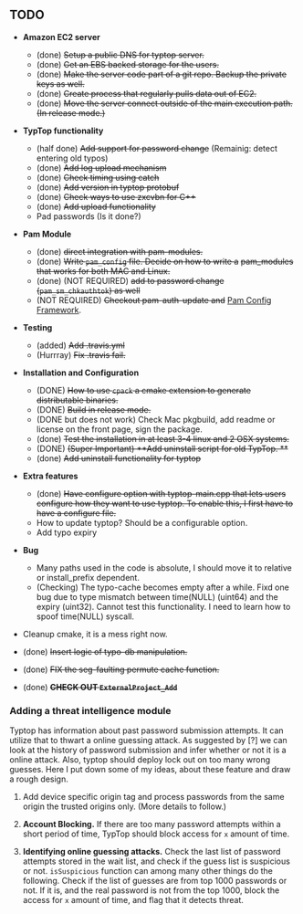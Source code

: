 TODO
- 

<!-- > TRUST no one IN THE COMPUTING WORLD, everything/everyone can fail.
 -->
* **Amazon EC2 server**
  - (done) ~~Setup a public DNS for typtop server.~~
  - (done) ~~Get an EBS backed storage for the users.~~
  - (done) ~~Make the server code part of a git repo. Backup the private keys as well.~~
  - (done) ~~Create process that regularly pulls data out of EC2.~~ 
  - (done) ~~Move the server connect outside of the main execution path. (In release mode.)~~
  
  
* **TypTop functionality**
  - (half done) ~~Add support for password change~~ (Remainig: detect entering old typos)
  - (done) ~~Add log upload mechanism~~
  - (done) ~~Check timing using catch~~
  - (done) ~~Add version in typtop protobuf~~
  - (done) ~~Check ways to use zxcvbn for C++~~
  - (done) ~~Add upload functionality~~
  - Pad passwords (Is it done?)

* **Pam Module**
  - (done) ~~direct integration with pam-modules.~~
  - (done) ~~Write `pam_config` file. Decide on how to write a~~
    ~~pam_modules that works for both MAC and Linux.~~
  - (done) (NOT REQUIRED) ~~add to password change (`pam_sm_chkauthtok`) as well~~
  - (NOT REQUIRED) ~~Checkout pam-auth-update and~~
  [Pam Config Framework](https://wiki.ubuntu.com/PAMConfigFrameworkSpec).

* **Testing**
  - (added) ~~Add .travis.yml~~
  - (Hurrray) ~~Fix .travis fail.~~

* **Installation and Configuration**
  - (DONE) ~~How to use `cpack` a cmake extension to generate distributable binaries.~~
  - (DONE) ~~Build in release mode.~~
  - (DONE but does not work) Check Mac pkgbuild, add readme or license on the front page, sign the package.
  - (done) ~~Test the installation in at least 3-4 linux and 2 OSX systems.~~
  - (DONE) ~~(Super Important) **Add uninstall script for old TypTop. **~~
  - (done) ~~Add uninstall functionality for typtop~~

* **Extra features**
  - (done) ~~Have configure option with typtop-main.cpp that lets users configure how they want to use typtop.
    To enable this, I first have to have a configure file.~~
  - How to update typtop? Should be a configurable option.
  - Add typo expiry

* **Bug**
  - Many paths used in the code is absolute, I should move it to relative or install_prefix dependent.
  - (Checking) The typo-cache becomes empty after a while. Fixd one bug due to type mismatch between time(NULL) (uint64) and the expiry (uint32). 
    Cannot test this functionality. I need to learn how to spoof time(NULL) syscall.


* Cleanup cmake, it is a mess right now.
* (done) ~~Insert logic of typo-db manipulation.~~
* (done) ~~FIX the seg-faulting permute cache function.~~
* (done) ~~**CHECK OUT `ExternalProject_Add`**~~

### Adding a threat intelligence module
Typtop has information about past password submission attempts.
It can utilize that to thwart a online guessing attack. As
suggested by [?] we can look at the history of password submission
and infer whether or not it is a online attack. Also, typtop should
deploy lock out on too many wrong guesses. Here I put down some of
my ideas, about these feature and draw a rough design.

1. Add device specific origin tag and process passwords from the same
 origin the trusted origins only. (More details to follow.)

2. **Account Blocking.** If there are too many password attempts within
a short period of time, TypTop should block access for `x` amount of time.

3. **Identifying online guessing attacks.**  Check the last list of
password attempts stored in the wait list, and check if the guess list
is suspicious or not. `isSuspicious` function can among many other
things do the following. Check if the list of guesses are from top 1000
passwords or not. If it is, and the real password is not from the top 1000,
block the access for `x` amount of time, and flag that it detects
threat.
